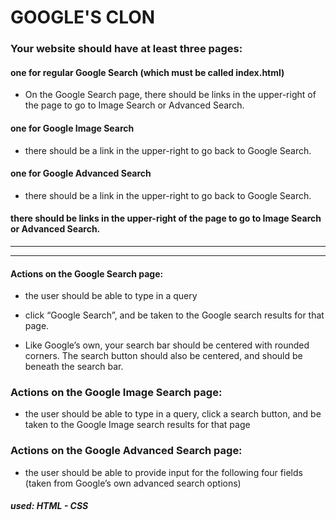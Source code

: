 # GOOGLE'S CLON

### Your website should have at least three pages: 
 #### one for regular Google Search (which must be called index.html)
  - On the Google Search page, there should be links in the upper-right of the page to go to Image Search or Advanced Search. 

 #### one for Google Image Search 
  - there should be a link in the upper-right to go back to Google Search.

 #### one for Google Advanced Search
  - there should be a link in the upper-right to go back to Google Search.

 #### there should be links in the upper-right of the page to go to Image Search or Advanced Search. 

--------------------------------------------------------------------------------------
--------------------------------------------------------------------------------------

#### Actions on the Google Search page: 

 - the user should be able to type in a query 
 - click “Google Search”, and be taken to the Google search results for that page.

 - Like Google’s own, your search bar should be centered with rounded corners. The search button should also be centered, and should be beneath the search bar.

 ### Actions on the Google Image Search page: 
  - the user should be able to type in a query, click a search button, and be taken to the Google Image search results for that page

 ### Actions on the Google Advanced Search page: 
  - the user should be able to provide input for the following four fields (taken from Google’s own advanced search options)

##### used: HTML - CSS